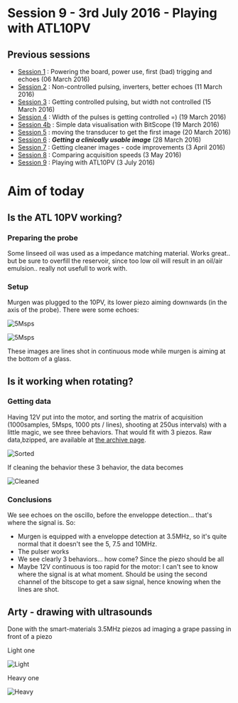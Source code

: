 # Session 9 - 3rd July 2016 - Playing with ATL10PV 

## Previous sessions

- [Session 1](/worklog/Session_1.md) : Powering the board, power use, first (bad) trigging and echoes (06 March 2016)
- [Session 2](/worklog/Session_2.md) : Non-controlled pulsing, inverters, better echoes (11 March 2016)
- [Session 3](/worklog/Session_3.md) : Getting controlled pulsing, but width not controlled (15 March 2016)
- [Session 4](/worklog/Session_4.md) : Width of the pulses is getting controlled =) (19 March 2016)
- [Session 4b](/worklog/Session_4b.md) : Simple data visualisation with BitScope (19 March 2016)
- [Session 5](/worklog/Session_5.md) : moving the transducer to get the first image (20 March 2016)
- [Session 6](/worklog/Session_6.md) : ***Getting a clinically usable image*** (28 March 2016)
- [Session 7](/worklog/Session_7.md) : Getting cleaner images - code improvements  (3 April 2016)
- [Session 8](/worklog/Session_8.md) : Comparing acquisition speeds (3 May 2016)
- [Session 9](/worklog/Session_9.md) : Playing with ATL10PV (3 July 2016)

# Aim of today

## Is the ATL 10PV working?

### Preparing the probe

Some linseed oil was used as a impedance matching material. Works great.. but be sure to overfill the reservoir, since too low oil will result in an oil/air emulsion.. really not usefull to work with.

### Setup

Murgen was plugged to the 10PV, its lower piezo aiming downwards (in the axis of the probe). There were some echoes:

![5Msps](/worklog/Images/Session_9/9a/20160703-105257-raw.png)

![5Msps](/worklog/Images/Session_9/9a/20160703-111651-raw.png)

These images are lines shot in continuous mode while murgen is aiming at the bottom of a glass.

## Is it working when rotating?

### Getting data

Having 12V put into the motor, and sorting the matrix of acquisition (1000samples, 5Msps, 1000 pts / lines), shooting at 250us intervals) with a little magic, we see three behaviors. That would fit with 3 piezos. Raw data,bzipped, are available at [the archive page](/worklog/Images/Session_9/9b/).

![Sorted](/worklog/Images/Session_9/9b/20160703-132948-threepiezos.log.png)

If cleaning the behavior these 3 behavior, the data becomes

![Cleaned](/worklog/Images/Session_9/9b/20160703-132948-Signal-bitscope-DATA.log.png)

### Conclusions

We see echoes on the oscillo, before the enveloppe detection... that's where the signal is. So:

* Murgen is equipped with a enveloppe detection at 3.5MHz, so it's quite normal that it doesn't see the 5, 7.5 and 10MHz.
* The pulser works
* We see clearly 3 behaviors... how come? Since the piezo should be all 
* Maybe 12V continuous is too rapid for the motor: I can't see to know where the signal is at what moment. Should be using the second channel of the bitscope to get a saw signal, hence knowing when the lines are shot.


## Arty - drawing with ultrasounds

Done with the smart-materials 3.5MHz piezos  ad imaging a grape passing in front of a piezo

Light one

![Light](/worklog/Images/Session_9/9c/20160703-171434-light-DATA.log.png)

Heavy one

![Heavy](/worklog/Images/Session_9/9c/20160703-172709-heavy-DATA.log.png)







